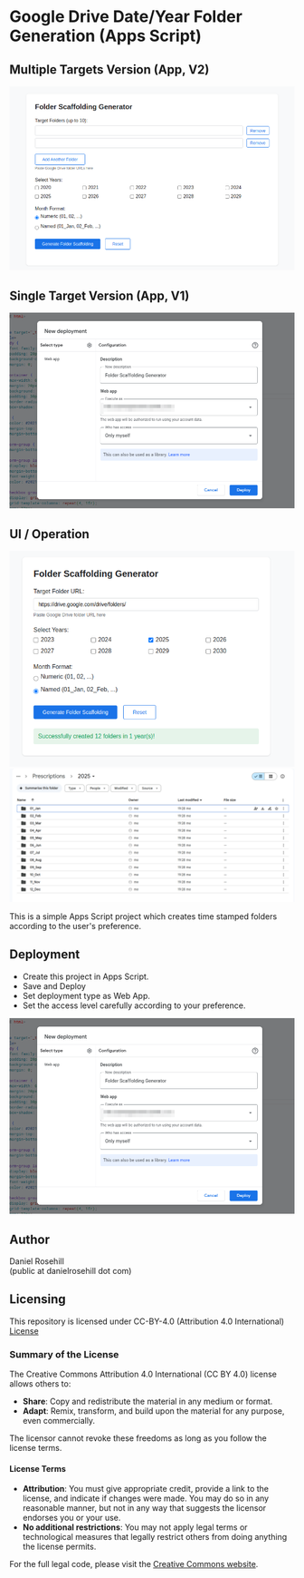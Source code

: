 # Google Drive Date/Year Folder Generation (Apps Script)

## Multiple Targets Version (App, V2)

![alt text](screenshots/5.png)

## Single Target Version (App, V1)

![alt text](screenshots/4.png)

## UI / Operation

![alt text](screenshots/1.png)
 ![alt text](screenshots/2.png)

 This is a simple Apps Script project which creates time stamped folders according to the user's preference. 

 ## Deployment

 - Create this project in Apps Script.
 - Save and Deploy
 - Set deployment type as Web App. 
 - Set the access level carefully according to your preference. 


![alt text](screenshots/4.png)

## Author

Daniel Rosehill  
(public at danielrosehill dot com)

## Licensing

This repository is licensed under CC-BY-4.0 (Attribution 4.0 International) 
[License](https://creativecommons.org/licenses/by/4.0/)

### Summary of the License
The Creative Commons Attribution 4.0 International (CC BY 4.0) license allows others to:
- **Share**: Copy and redistribute the material in any medium or format.
- **Adapt**: Remix, transform, and build upon the material for any purpose, even commercially.

The licensor cannot revoke these freedoms as long as you follow the license terms.

#### License Terms
- **Attribution**: You must give appropriate credit, provide a link to the license, and indicate if changes were made. You may do so in any reasonable manner, but not in any way that suggests the licensor endorses you or your use.
- **No additional restrictions**: You may not apply legal terms or technological measures that legally restrict others from doing anything the license permits.

For the full legal code, please visit the [Creative Commons website](https://creativecommons.org/licenses/by/4.0/legalcode).